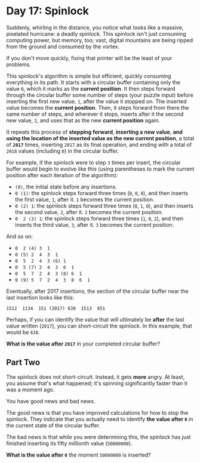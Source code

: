 Day 17: Spinlock
================

Suddenly, whirling in the distance, you notice what looks like a massive,
pixelated hurricane: a deadly spinlock. This spinlock isn't just consuming
computing power, but memory, too; vast, digital mountains are being ripped
from the ground and consumed by the vortex.

If you don't move quickly, fixing that printer will be the least of your
problems.

This spinlock's algorithm is simple but efficient, quickly consuming
everything in its path. It starts with a circular buffer containing only the
value `0`, which it marks as the **current position**. It then steps forward
through the circular buffer some number of steps (your puzzle input) before
inserting the first new value, `1`, after the value it stopped on. The
inserted value becomes the **current position**. Then, it steps forward
from there the same number of steps, and wherever it stops, inserts after it
the second new value, `2`, and uses that as the new **current position** again.

It repeats this process of **stepping forward**, **inserting a new value**,
**and using the location of the inserted value as the new current position**,
a total of **`2017`** times, inserting `2017` as its final operation, and
ending with a total of `2018` values (including `0`) in the circular buffer.

For example, if the spinlock were to step `3` times per insert, the circular
buffer would begin to evolve like this (using parentheses to mark the current
position after each iteration of the algorithm):

* `(0)`, the initial state before any insertions.
* `0 (1)`: the spinlock steps forward three times (`0`, `0`, `0`), and then
  inserts the first value, `1`, after it. `1` becomes the current position.
* `0 (2) 1`: the spinlock steps forward three times (`0`, `1`, `0`), and then
  inserts the second value, `2`, after it. `2` becomes the current position.
* `0  2 (3) 1`: the spinlock steps forward three times (`1`, `0`, `2`), and
  then inserts the third value, `3`, after it. `3` becomes the current position.

And so on:

* `0  2 (4) 3  1`
* `0 (5) 2  4  3  1`
* `0  5  2  4  3 (6) 1`
* `0  5 (7) 2  4  3  6  1`
* `0  5  7  2  4  3 (8) 6  1`
* `0 (9) 5  7  2  4  3  8  6  1`

Eventually, after 2017 insertions, the section of the circular buffer near
the last insertion looks like this:

`1512  1134  151 (2017) 638  1513  851`

Perhaps, if you can identify the value that will ultimately be **after**
the last value written (`2017`), you can short-circuit the spinlock. In
this example, that would be `638`.

**What is the value after `2017`** in your completed circular buffer?


Part Two
--------

The spinlock does not short-circuit. Instead, it gets **more** angry. At
least, you assume that's what happened; it's spinning significantly faster
than it was a moment ago.

You have good news and bad news.

The good news is that you have improved calculations for how to stop the
spinlock. They indicate that you actually need to identify **the value after
`0`** in the current state of the circular buffer.

The bad news is that while you were determining this, the spinlock has just
finished inserting its fifty millionth value (`50000000`).

**What is the value after `0`** the moment `50000000` is inserted?

